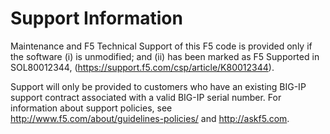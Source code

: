 # Support Information

Maintenance and F5 Technical Support of this F5 code is provided only if the
software (i) is unmodified; and (ii) has been marked as F5 Supported in
SOL80012344, (<https://support.f5.com/csp/article/K80012344>).

Support will only be provided to customers who have an existing BIG-IP support contract associated with a valid BIG-IP serial number.
For information about support policies, see <http://www.f5.com/about/guidelines-policies/> and <http://askf5.com>.
